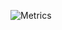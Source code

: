 ![Metrics](https://metrics.lecoq.io/callumteesdale?template=classic&isocalendar=1&languages=1&achievements=1&lines=1&introduction=1&isocalendar.duration=full-year&languages.limit=8&languages.threshold=0%25&languages.colors=github&languages.sections=most-used&languages.indepth=false&languages.analysis.timeout=15&languages.categories=markup%2C%20programming&languages.recent.categories=markup%2C%20programming&languages.recent.load=300&languages.recent.days=14&achievements.threshold=C&achievements.secrets=true&achievements.display=compact&achievements.limit=0&introduction.title=true&config.timezone=Europe%2FLondon&config.twemoji=true&config.display=columns)
